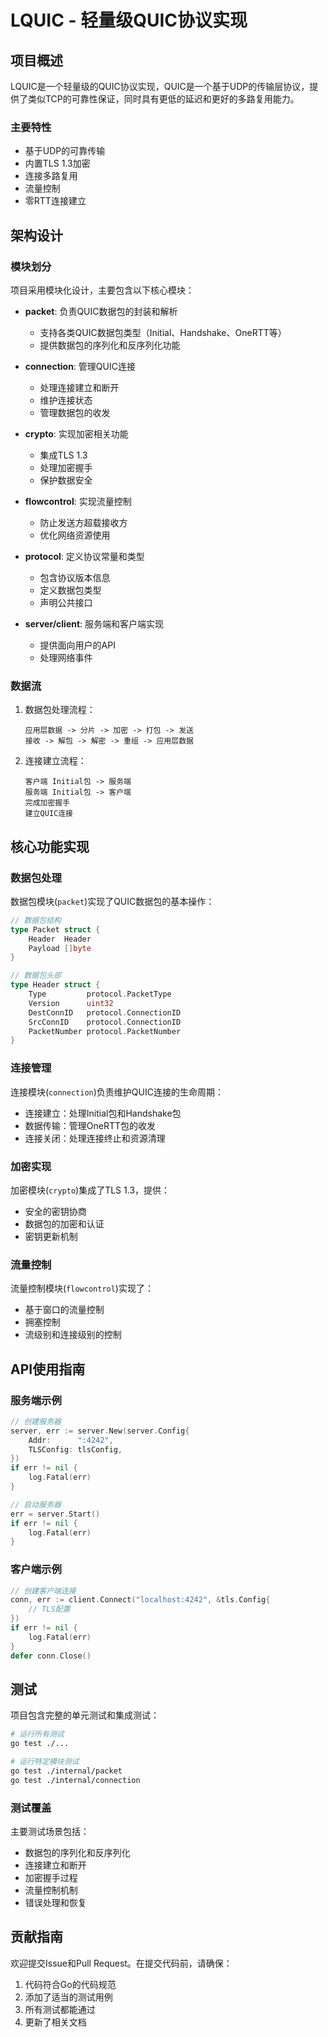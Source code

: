 # LQUIC - 轻量级QUIC协议实现

## 项目概述

LQUIC是一个轻量级的QUIC协议实现，QUIC是一个基于UDP的传输层协议，提供了类似TCP的可靠性保证，同时具有更低的延迟和更好的多路复用能力。

### 主要特性

- 基于UDP的可靠传输
- 内置TLS 1.3加密
- 连接多路复用
- 流量控制
- 零RTT连接建立

## 架构设计

### 模块划分

项目采用模块化设计，主要包含以下核心模块：

- **packet**: 负责QUIC数据包的封装和解析
  - 支持各类QUIC数据包类型（Initial、Handshake、OneRTT等）
  - 提供数据包的序列化和反序列化功能

- **connection**: 管理QUIC连接
  - 处理连接建立和断开
  - 维护连接状态
  - 管理数据包的收发

- **crypto**: 实现加密相关功能
  - 集成TLS 1.3
  - 处理加密握手
  - 保护数据安全

- **flowcontrol**: 实现流量控制
  - 防止发送方超载接收方
  - 优化网络资源使用

- **protocol**: 定义协议常量和类型
  - 包含协议版本信息
  - 定义数据包类型
  - 声明公共接口

- **server/client**: 服务端和客户端实现
  - 提供面向用户的API
  - 处理网络事件

### 数据流

1. 数据包处理流程：
   ```
   应用层数据 -> 分片 -> 加密 -> 打包 -> 发送
   接收 -> 解包 -> 解密 -> 重组 -> 应用层数据
   ```

2. 连接建立流程：
   ```
   客户端 Initial包 -> 服务端
   服务端 Initial包 -> 客户端
   完成加密握手
   建立QUIC连接
   ```

## 核心功能实现

### 数据包处理

数据包模块(`packet`)实现了QUIC数据包的基本操作：

```go
// 数据包结构
type Packet struct {
    Header  Header
    Payload []byte
}

// 数据包头部
type Header struct {
    Type         protocol.PacketType
    Version      uint32
    DestConnID   protocol.ConnectionID
    SrcConnID    protocol.ConnectionID
    PacketNumber protocol.PacketNumber
}
```

### 连接管理

连接模块(`connection`)负责维护QUIC连接的生命周期：

- 连接建立：处理Initial包和Handshake包
- 数据传输：管理OneRTT包的收发
- 连接关闭：处理连接终止和资源清理

### 加密实现

加密模块(`crypto`)集成了TLS 1.3，提供：

- 安全的密钥协商
- 数据包的加密和认证
- 密钥更新机制

### 流量控制

流量控制模块(`flowcontrol`)实现了：

- 基于窗口的流量控制
- 拥塞控制
- 流级别和连接级别的控制

## API使用指南

### 服务端示例

```go
// 创建服务器
server, err := server.New(server.Config{
    Addr:      ":4242",
    TLSConfig: tlsConfig,
})
if err != nil {
    log.Fatal(err)
}

// 启动服务器
err = server.Start()
if err != nil {
    log.Fatal(err)
}
```

### 客户端示例

```go
// 创建客户端连接
conn, err := client.Connect("localhost:4242", &tls.Config{
    // TLS配置
})
if err != nil {
    log.Fatal(err)
}
defer conn.Close()
```

## 测试

项目包含完整的单元测试和集成测试：

```bash
# 运行所有测试
go test ./...

# 运行特定模块测试
go test ./internal/packet
go test ./internal/connection
```

### 测试覆盖

主要测试场景包括：

- 数据包的序列化和反序列化
- 连接建立和断开
- 加密握手过程
- 流量控制机制
- 错误处理和恢复

## 贡献指南

欢迎提交Issue和Pull Request。在提交代码前，请确保：

1. 代码符合Go的代码规范
2. 添加了适当的测试用例
3. 所有测试都能通过
4. 更新了相关文档